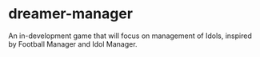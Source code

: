 # dreamer-manager
An in-development game that will focus on management of Idols, inspired by Football Manager and Idol Manager.
